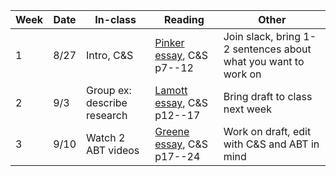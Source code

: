| Week | Date | In-class | Reading | Other |
| --- | --- | --- | --- | --- |
| 1  | 8/27 | Intro, C&S | [Pinker essay](../6110-papers/pinker.pdf), C&S p7--12 | Join slack, bring 1-2 sentences about what you want to work on |
| 2 | 9/3 | Group ex: describe research | [Lamott essay](../6110-papers/lamott.pdf), C&S p12--17 | Bring draft to class next week |
| 3 | 9/10 | Watch 2 ABT videos | [Greene essay](../6110-papers/greene.pdf), C&S p17--24 | Work on draft, edit with C&S and ABT in mind |


